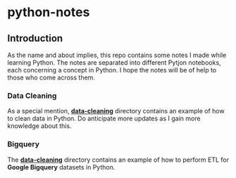 # python-notes

## Introduction

As the name and about implies, this repo contains some notes I made while learning Python. The notes are separated into different Pytjon notebooks, each concerning a concept in Python. I hope the notes will be of help to those who come across them.

### Data Cleaning
As a special mention, **[data-cleaning](https://github.com/nacht29/python-notes/tree/main/data-cleaning)** directory contains an example of how to clean data in Python. Do anticipate more updates as I gain more knowledge about this.

### Bigquery
The  **[data-cleaning](https://github.com/nacht29/python-notes/tree/main/bigquery)** directory contains an example of how to perform ETL for **Google Bigquery** datasets in Python.